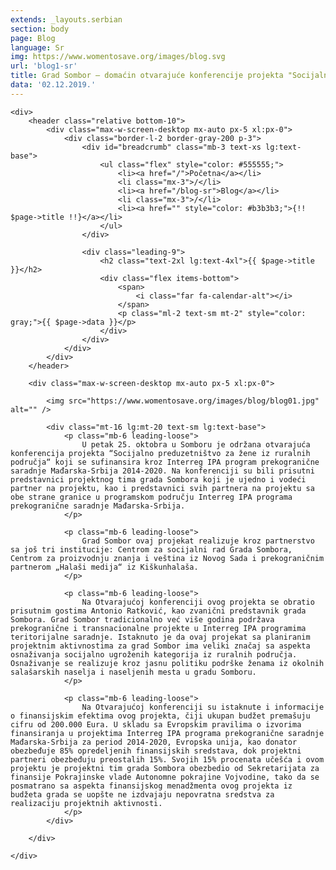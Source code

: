 ```yaml
---
extends: _layouts.serbian
section: body
page: Blog
language: Sr
img: https://www.womentosave.org/images/blog.svg
url: 'blog1-sr'
title: Grad Sombor – domaćin otvarajuće konferencije projekta "Socijalno preduzetništvo za žene iz ruralnih područja" 
data: '02.12.2019.'            
---
```


    <div>
        <header class="relative bottom-10">
            <div class="max-w-screen-desktop mx-auto px-5 xl:px-0">
                <div class="border-l-2 border-gray-200 p-3">
                    <div id="breadcrumb" class="mb-3 text-xs lg:text-base">
                        <ul class="flex" style="color: #555555;">
                            <li><a href="/">Početna</a></li>
                            <li class="mx-3">/</li>
                            <li><a href="/blog-sr">Blog</a></li>
                            <li class="mx-3">/</li>
                            <li><a href="" style="color: #b3b3b3;">{!! $page->title !!}</a></li>
                        </ul>
                    </div>
                        
                    <div class="leading-9">
                        <h2 class="text-2xl lg:text-4xl">{{ $page->title }}</h2>
                        <div class="flex items-bottom">
                            <span>
                                <i class="far fa-calendar-alt"></i>
                            </span>
                            <p class="ml-2 text-sm mt-2" style="color: gray;">{{ $page->data }}</p>
                        </div>
                    </div>
                </div>
            </div>
        </header>

        <div class="max-w-screen-desktop mx-auto px-5 xl:px-0">
        
            <img src="https://www.womentosave.org/images/blog/blog01.jpg" alt="" />

            <div class="mt-16 lg:mt-20 text-sm lg:text-base">
                <p class="mb-6 leading-loose">
                    U petak 25. oktobra u Somboru je održana otvarajuća konferencija projekta “Socijalno preduzetništvo za žene iz ruralnih područja“ koji se sufinansira kroz Interreg IPA program prekogranične saradnje Mađarska-Srbija 2014-2020. Na konferenciji su bili prisutni predstavnici projektnog tima grada Sombora koji je ujedno i vodeći partner na projektu, kao i predstavnici svih partnera na projektu sa obe strane granice u programskom području Interreg IPA programa prekogranične saradnje Mađarska-Srbija.
                </p>

                <p class="mb-6 leading-loose">
                    Grad Sombor ovaj projekat realizuje kroz partnerstvo sa još tri institucije: Centrom za socijalni rad Grada Sombora, Centrom za proizvodnju znanja i veština iz Novog Sada i prekograničnim partnerom „Halaši medija“ iz Kiškunhalaša.
                </p>

                <p class="mb-6 leading-loose">
                    Na Otvarajućoj konferenciji ovog projekta se obratio prisutnim gostima Antonio Ratković, kao zvanični predstavnik grada Sombora. Grad Sombor tradicionalno već više godina podržava prekogranične i transnacionalne projekte u Interreg IPA programima teritorijalne saradnje. Istaknuto je da ovaj projekat sa planiranim projektnim aktivnostima za grad Sombor ima veliki značaj sa aspekta osnaživanja socijalno ugroženih kategorija iz ruralnih područja. Osnaživanje se realizuje kroz jasnu politiku podrške ženama iz okolnih salašarskih naselja i naseljenih mesta u gradu Somboru.
                </p>

                <p class="mb-6 leading-loose">
                    Na Otvarajućoj konferenciji su istaknute i informacije o finansijskim efektima ovog projekta, čiji ukupan budžet premašuju cifru od 200.000 Eura. U skladu sa Evropskim pravilima o izvorima finansiranja u projektima Interreg IPA programa prekogranične saradnje Mađarska-Srbija za period 2014-2020, Evropska unija, kao donator obezbeđuje 85% opredeljenih finansijskih sredstava, dok projektni partneri obezbeđuju preostalih 15%. Svojih 15% procenata učešća i ovom projektu je projektni tim grada Sombora obezbedio od Sekretarijata za finansije Pokrajinske vlade Autonomne pokrajine Vojvodine, tako da se posmatrano sa aspekta finansijskog menadžmenta ovog projekta iz budžeta grada se uopšte ne izdvajaju nepovratna sredstva za realizaciju projektnih aktivnosti.
                </p>
            </div>
            
        </div>

    </div>





